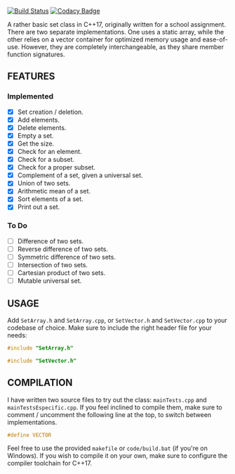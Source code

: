 [![Build Status](https://travis-ci.org/abidanBrito/Set-Class.svg?branch=master)](https://travis-ci.org/abidanBrito/Set-Class)
[![Codacy Badge](https://api.codacy.com/project/badge/Grade/52581286a76540a7b67cf4dcd7476673)](https://www.codacy.com/manual/abidanBrito/Set-Class?utm_source=github.com&amp;utm_medium=referral&amp;utm_content=abidanBrito/Set-Class&amp;utm_campaign=Badge_Grade)

A rather basic set class in C++17, originally written for a school assignment.
There are two separate implementations. One uses a static array, while the 
other relies on a vector container for optimized memory usage and ease-of-use. 
However, they are completely interchangeable, as they share member function 
signatures.  

## FEATURES
### Implemented
*   [x] Set creation / deletion.
*   [x] Add elements.
*   [x] Delete elements.
*   [x] Empty a set.
*   [x] Get the size.
*   [x] Check for an element.
*   [x] Check for a subset.
*   [x] Check for a proper subset.
*   [x] Complement of a set, given a universal set.
*   [x] Union of two sets.
*   [x] Arithmetic mean of a set.
*   [x] Sort elements of a set.
*   [x] Print out a set.

### To Do
*   [ ] Difference of two sets.
*   [ ] Reverse difference of two sets.
*   [ ] Symmetric difference of two sets.
*   [ ] Intersection of two sets.
*   [ ] Cartesian product of two sets.
*   [ ] Mutable universal set.

## USAGE
Add `SetArray.h` and `SetArray.cpp`, or `SetVector.h` and `SetVector.cpp` 
to your codebase of choice. Make sure to include the right header file for your needs: 

```cpp
#include "SetArray.h"
``` 
```cpp
#include "SetVector.h"
``` 

## COMPILATION
I have written two source files to try out the class: `mainTests.cpp` and 
`mainTestsEspecific.cpp`. If you feel inclined to compile them, make sure to 
comment / uncomment the following line at the top, to switch between implementations.

``` cpp
#define VECTOR
```
Feel free to use the provided `makefile` or `code/build.bat` (if you're on Windows). If you wish to compile it on your own, make sure to configure the compiler toolchain for C++17.
